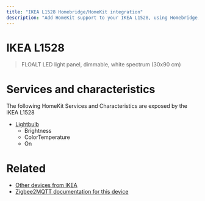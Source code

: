 ```yaml
---
title: "IKEA L1528 Homebridge/HomeKit integration"
description: "Add HomeKit support to your IKEA L1528, using Homebridge, Zigbee2MQTT and homebridge-z2m."
---
```

<!---
This file has been GENERATED using src/docgen/docgen.ts
DO NOT EDIT THIS FILE MANUALLY!
-->
# IKEA L1528
> FLOALT LED light panel, dimmable, white spectrum (30x90 cm)


# Services and characteristics
The following HomeKit Services and Characteristics are exposed by
the IKEA L1528

* [Lightbulb](../../light.md)
  * Brightness
  * ColorTemperature
  * On


# Related
* [Other devices from IKEA](../index.md#ikea)
* [Zigbee2MQTT documentation for this device](https://www.zigbee2mqtt.io/devices/L1528.html)